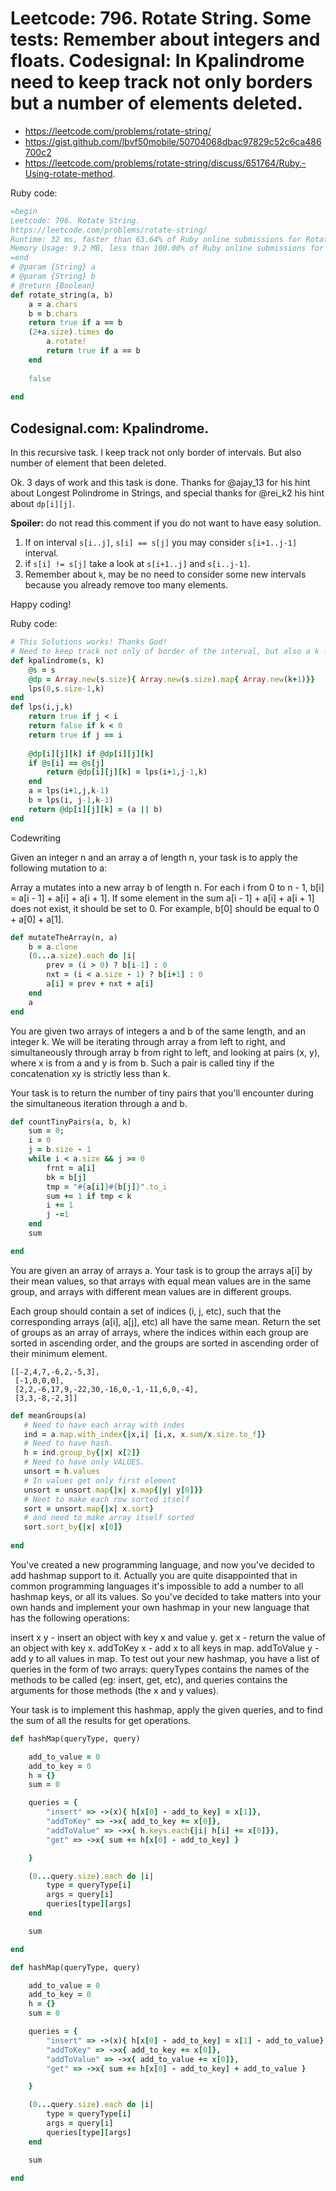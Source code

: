 
# Leetcode: 796. Rotate String. Some tests: Remember about integers and floats. Codesignal: In Kpalindrome need to keep track not only borders but a number of elements deleted.

- https://leetcode.com/problems/rotate-string/
- https://gist.github.com/lbvf50mobile/50704068dbac97829c52c6ca486700c2
- https://leetcode.com/problems/rotate-string/discuss/651764/Ruby.-Using-rotate-method.

Ruby code: 
```Ruby
=begin
Leetcode: 796. Rotate String.
https://leetcode.com/problems/rotate-string/
Runtime: 32 ms, faster than 63.64% of Ruby online submissions for Rotate String.
Memory Usage: 9.2 MB, less than 100.00% of Ruby online submissions for Rotate String.
=end
# @param {String} a
# @param {String} b
# @return {Boolean}
def rotate_string(a, b)
    a = a.chars
    b = b.chars
    return true if a == b
    (2+a.size).times do
        a.rotate!
        return true if a == b
    end
    
    false
    
end
```

## Codesignal.com: Kpalindrome.


In this recursive task. I keep track not only border of intervals. But also number of element that been deleted.

Ok. 3 days of work and this task is done.
Thanks for @ajay_13 for his hint about Longest Polindrome in Strings, and special thanks for @rei_k2 his hint about `dp[i][j]`.  

**Spoiler:** do not read this comment if you do not want to have easy solution.  

1. If on interval `s[i..j]`, `s[i] == s[j]` you may consider `s[i+1..j-1]` interval.  
2. if `s[i] != s[j]` take a look at `s[i+1..j]` and `s[i..j-1]`.  
3. Remember about `k`, may be no need to consider some new intervals because you already remove too many elements.  

Happy coding! 


Ruby code: 
```Ruby
# This Solutions works! Thanks God!
# Need to keep track not only of border of the interval, but also a k - number elements that been deleted.
def kpalindrome(s, k)
    @s = s
    @dp = Array.new(s.size){ Array.new(s.size).map{ Array.new(k+1)}}
    lps(0,s.size-1,k)
end
def lps(i,j,k)
    return true if j < i
    return false if k < 0
    return true if j == i
    
    @dp[i][j][k] if @dp[i][j][k]
    if @s[i] == @s[j]
        return @dp[i][j][k] = lps(i+1,j-1,k)
    end
    a = lps(i+1,j,k-1)
    b = lps(i, j-1,k-1)
    return @dp[i][j][k] = (a || b)
end
```

Codewriting

Given an integer n and an array a of length n, your task is to apply the following mutation to a:

Array a mutates into a new array b of length n.
For each i from 0 to n - 1, b[i] = a[i - 1] + a[i] + a[i + 1].
If some element in the sum a[i - 1] + a[i] + a[i + 1] does not exist, it should be set to 0. For example, b[0] should be equal to 0 + a[0] + a[1].

```Ruby
def mutateTheArray(n, a)
    b = a.clone
    (0...a.size).each do |i|
        prev = (i > 0) ? b[i-1] : 0
        nxt = (i < a.size - 1) ? b[i+1] : 0
        a[i] = prev + nxt + a[i]
    end
    a
end
```

You are given two arrays of integers a and b of the same length, and an integer k. We will be iterating through array a from left to right, and simultaneously through array b from right to left, and looking at pairs (x, y), where x is from a and y is from b. Such a pair is called tiny if the concatenation xy is strictly less than k.

Your task is to return the number of tiny pairs that you'll encounter during the simultaneous iteration through a and b.

```Ruby
def countTinyPairs(a, b, k)
    sum = 0;
    i = 0
    j = b.size - 1
    while i < a.size && j >= 0
        frnt = a[i]
        bk = b[j]
        tmp = "#{a[i]}#{b[j]}".to_i
        sum += 1 if tmp < k
        i += 1
        j -=1
    end
    sum

end
```

You are given an array of arrays a. Your task is to group the arrays a[i] by their mean values, so that arrays with equal mean values are in the same group, and arrays with different mean values are in different groups.

Each group should contain a set of indices (i, j, etc), such that the corresponding arrays (a[i], a[j], etc) all have the same mean. Return the set of groups as an array of arrays, where the indices within each group are sorted in ascending order, and the groups are sorted in ascending order of their minimum element.


```
[[-2,4,7,-6,2,-5,3], 
 [-1,0,0,0], 
 [2,2,-6,17,9,-22,30,-16,0,-1,-11,6,0,-4], 
 [3,3,-8,-2,3]]
 ```

 ```Ruby
 def meanGroups(a)
    # Need to have each array with indes
    ind = a.map.with_index{|x,i| [i,x, x.sum/x.size.to_f]}
    # Need to have hash.
    h = ind.group_by{|x| x[2]}
    # Need to have only VALUES.
    unsort = h.values
    # In values get only first element
    unsort = unsort.map{|x| x.map{|y| y[0]}}
    # Neet to make each row sorted itself
    sort = unsort.map{|x| x.sort}
    # and need to make array itself sorted
    sort.sort_by{|x| x[0]}
    
end

 ```


 You've created a new programming language, and now you've decided to add hashmap support to it. Actually you are quite disappointed that in common programming languages it's impossible to add a number to all hashmap keys, or all its values. So you've decided to take matters into your own hands and implement your own hashmap in your new language that has the following operations:

insert x y - insert an object with key x and value y.
get x - return the value of an object with key x.
addToKey x - add x to all keys in map.
addToValue y - add y to all values in map.
To test out your new hashmap, you have a list of queries in the form of two arrays: queryTypes contains the names of the methods to be called (eg: insert, get, etc), and queries contains the arguments for those methods (the x and y values).

Your task is to implement this hashmap, apply the given queries, and to find the sum of all the results for get operations.


```Ruby
def hashMap(queryType, query)

    add_to_value = 0
    add_to_key = 0
    h = {}
    sum = 0

    queries = {
        "insert" => ->(x){ h[x[0] - add_to_key] = x[1]},
        "addToKey" => ->x{ add_to_key += x[0]},
        "addToValue" => ->x{ h.keys.each{|i| h[i] += x[0]}},
        "get" => ->x{ sum += h[x[0] - add_to_key] }

    }

    (0...query.size).each do |i|
        type = queryType[i]
        args = query[i]
        queries[type][args]
    end

    sum

end

```


```Ruby
def hashMap(queryType, query)

    add_to_value = 0
    add_to_key = 0
    h = {}
    sum = 0

    queries = {
        "insert" => ->(x){ h[x[0] - add_to_key] = x[1] - add_to_value},
        "addToKey" => ->x{ add_to_key += x[0]},
        "addToValue" => ->x{ add_to_value += x[0]},
        "get" => ->x{ sum += h[x[0] - add_to_key] + add_to_value }

    }

    (0...query.size).each do |i|
        type = queryType[i]
        args = query[i]
        queries[type][args]
    end

    sum

end
```
